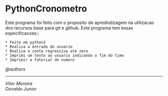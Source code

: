 # PythonCronometro
Este programa foi feito com o proposito de apredndizagem na utilizacao dos recursos base para git e github.
Este programa tem essas especificacoes::

    * Feito em python3
    * Realiza a entrada do usuario
    * Realiza a conta regressiva ate zero
    * Imprimi um texto ao usuario indicando o fim do time
    * Imprimir a fatorial do numero
<i>@authors<hr>
Vitor Moreira <br>
Osvaldo Junior</i>
